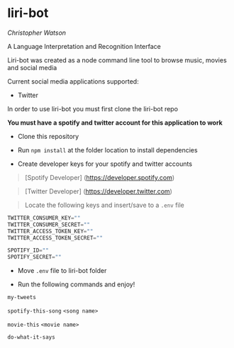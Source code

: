 # liri-bot

_Christopher Watson_

A Language Interpretation and Recognition Interface

Liri-bot was created as a node command line tool to browse music, movies and social media

Current social media applications supported:

- Twitter

In order to use liri-bot you must first clone the liri-bot repo

**You must have a spotify and twitter account for this application to work**

* Clone this repository 

* Run `npm install` at the folder location to install dependencies

* Create developer keys for your spotify and twitter accounts

> [Spotify Developer] (https://developer.spotify.com) 

> [Twitter Developer] (https://developer.twitter.com)

> Locate the following keys and insert/save to a `.env` file

```javascript
TWITTER_CONSUMER_KEY=""
TWITTER_CONSUMER_SECRET=""
TWITTER_ACCESS_TOKEN_KEY=""
TWITTER_ACCESS_TOKEN_SECRET=""

SPOTIFY_ID=""
SPOTIFY_SECRET=""
```

* Move `.env` file to liri-bot folder

* Run the following commands and enjoy!

 `my-tweets`

`spotify-this-song` `<song name>`

`movie-this` `<movie name>`

`do-what-it-says`